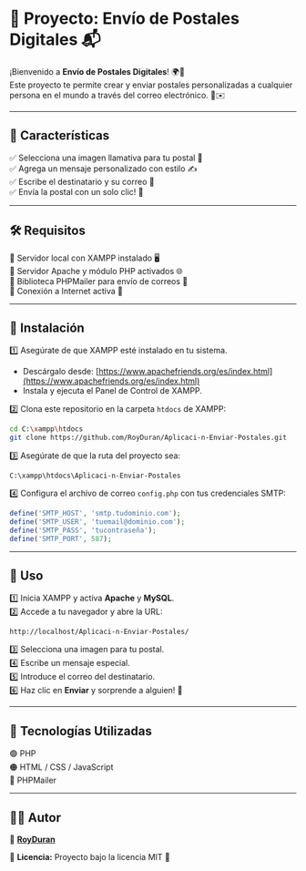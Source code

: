 # 📮 Proyecto: Envío de Postales Digitales 📬

¡Bienvenido a **Envío de Postales Digitales**! 🌍💌  
Este proyecto te permite crear y enviar postales personalizadas a cualquier persona en el mundo a través del correo electrónico. 🎨✉️  

---

## 🚀 Características  
✅ Selecciona una imagen llamativa para tu postal 📸  
✅ Agrega un mensaje personalizado con estilo ✍️  
✅ Escribe el destinatario y su correo 📩  
✅ Envía la postal con un solo clic! 🚀  

---

## 🛠️ Requisitos  
🔹 Servidor local con XAMPP instalado 🖥️  
🔹 Servidor Apache y módulo PHP activados 🌐  
🔹 Biblioteca PHPMailer para envío de correos 📧  
🔹 Conexión a Internet activa 📡  

---

## 📌 Instalación  
1️⃣ Asegúrate de que XAMPP esté instalado en tu sistema.  
   - Descárgalo desde: [https://www.apachefriends.org/es/index.html](https://www.apachefriends.org/es/index.html)
   - Instala y ejecuta el Panel de Control de XAMPP.

2️⃣ Clona este repositorio en la carpeta `htdocs` de XAMPP:  
   ```bash
   cd C:\xampp\htdocs
   git clone https://github.com/RoyDuran/Aplicaci-n-Enviar-Postales.git
   ```  

3️⃣ Asegúrate de que la ruta del proyecto sea:  
   ```
   C:\xampp\htdocs\Aplicaci-n-Enviar-Postales
   ```

4️⃣ Configura el archivo de correo `config.php` con tus credenciales SMTP:  
   ```php
   define('SMTP_HOST', 'smtp.tudominio.com');
   define('SMTP_USER', 'tuemail@dominio.com');
   define('SMTP_PASS', 'tucontraseña');
   define('SMTP_PORT', 587);
   ```  

---

## 🎨 Uso  
1️⃣ Inicia XAMPP y activa **Apache** y **MySQL**.  
2️⃣ Accede a tu navegador y abre la URL:  
   ```
   http://localhost/Aplicaci-n-Enviar-Postales/
   ```  
3️⃣ Selecciona una imagen para tu postal.  
4️⃣ Escribe un mensaje especial.  
5️⃣ Introduce el correo del destinatario.  
6️⃣ Haz clic en **Enviar** y sorprende a alguien! 💖  

---

## 🔧 Tecnologías Utilizadas  
🟢 PHP  
🟠 HTML / CSS / JavaScript  
🔵 PHPMailer  

---

## 👨‍💻 Autor  
📌 **[RoyDuran](https://github.com/RoyDuran)**  

📜 **Licencia:** Proyecto bajo la licencia MIT 📄


